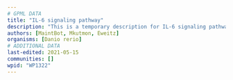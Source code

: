 ```yaml
---
# GPML DATA
title: "IL-6 signaling pathway"
description: "This is a temporary description for IL-6 signaling pathway"
authors: [MaintBot, Mkutmon, Eweitz]
organisms: [Danio rerio]
# ADDITIONAL DATA
last-edited: 2021-05-15
communities: []
wpid: "WP1322"
---
```

